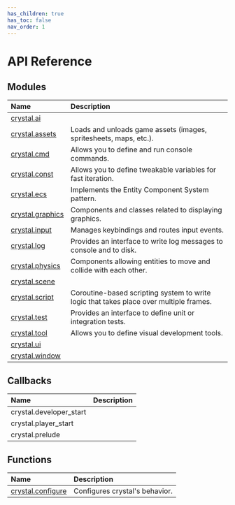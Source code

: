 ```yaml
---
has_children: true
has_toc: false
nav_order: 1
---
```


# API Reference

## Modules

| Name                         | Description                                                                            |
| :--------------------------- | :------------------------------------------------------------------------------------- |
| [crystal.ai](ai)             |                                                                                        |
| [crystal.assets](assets)     | Loads and unloads game assets (images, spritesheets, maps, etc.).                      |
| [crystal.cmd](cmd)           | Allows you to define and run console commands.                                         |
| [crystal.const](const)       | Allows you to define tweakable variables for fast iteration.                           |
| [crystal.ecs](ecs)           | Implements the Entity Component System pattern.                                        |
| [crystal.graphics](graphics) | Components and classes related to displaying graphics.                                 |
| [crystal.input](input)       | Manages keybindings and routes input events.                                           |
| [crystal.log](log)           | Provides an interface to write log messages to console and to disk.                    |
| [crystal.physics](physics)   | Components allowing entities to move and collide with each other.                      |
| [crystal.scene](scene)       |                                                                                        |
| [crystal.script](script)     | Coroutine-based scripting system to write logic that takes place over multiple frames. |
| [crystal.test](test)         | Provides an interface to define unit or integration tests.                             |
| [crystal.tool](tool)         | Allows you to define visual development tools.                                         |
| [crystal.ui](ui)             |                                                                                        |
| [crystal.window](window)     |                                                                                        |

## Callbacks

| Name                    | Description |
| :---------------------- | :---------- |
| crystal.developer_start |             |
| crystal.player_start    |             |
| crystal.prelude         |             |

## Functions

| Name                           | Description                    |
| :----------------------------- | :----------------------------- |
| [crystal.configure](configure) | Configures crystal's behavior. |
